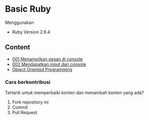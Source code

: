 # Basic Ruby

Menggunakan

- Ruby Version 2.6.4

## Content

- [001 Menampilkan pesan di console](001-Menampilkan-pesan-di-console.md)
- [002 Mendapatkan input dari console](002-Mendapatkan-input-dari-console.md)
- [Object Oriented Programming](oop/)

### Cara berkontribusi

Tertarik untuk memperbaiki konten dan menambah konten yang ada?

1. Fork repository ini
2. Commit
3. Pull Request

